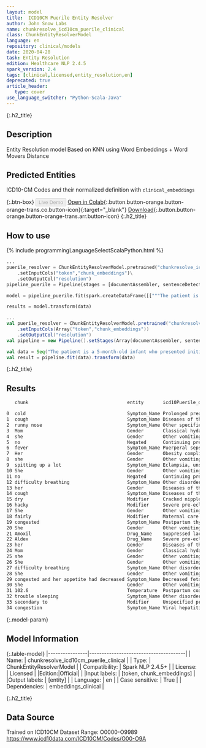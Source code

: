 ```yaml
---
layout: model
title:  ICD10CM Puerile Entity Resolver
author: John Snow Labs
name: chunkresolve_icd10cm_puerile_clinical
class: ChunkEntityResolverModel
language: en
repository: clinical/models
date: 2020-04-28
task: Entity Resolution
edition: Healthcare NLP 2.4.5
spark_version: 2.4
tags: [clinical,licensed,entity_resolution,en]
deprecated: true
article_header:
   type: cover
use_language_switcher: "Python-Scala-Java"
---
```


{:.h2_title}
## Description
Entity Resolution model Based on KNN using Word Embeddings + Word Movers Distance


## Predicted Entities
ICD10-CM Codes and their normalized definition with `clinical_embeddings`

{:.btn-box}
<button class="button button-orange" disabled>Live Demo</button>
[Open in Colab](https://colab.research.google.com/github/JohnSnowLabs/spark-nlp-workshop/blob/master/tutorials/streamlit_notebooks/healthcare/ER_ICD10_CM.ipynb){:.button.button-orange.button-orange-trans.co.button-icon}{:target="_blank"}
[Download](https://s3.amazonaws.com/auxdata.johnsnowlabs.com/clinical/models/chunkresolve_icd10cm_puerile_clinical_en_2.4.5_2.4_1588103916781.zip){:.button.button-orange.button-orange-trans.arr.button-icon}
{:.h2_title}
## How to use
<div class="tabs-box" markdown="1">

{% include programmingLanguageSelectScalaPython.html %}

```python
...
puerile_resolver = ChunkEntityResolverModel.pretrained("chunkresolve_icd10cm_puerile_clinical","en","clinical/models")\
	.setInputCols("token","chunk_embeddings")\
	.setOutputCol("resolution")
pipeline_puerile = Pipeline(stages = [documentAssembler, sentenceDetector, tokenizer, word_embeddings, clinical_ner, ner_converter, chunk_embeddings, puerile_resolver])

model = pipeline_puerile.fit(spark.createDataFrame([["""The patient is a 5-month-old infant who presented initially on Monday with a cold, cough, and runny nose for 2 days. Mom states she had no fever. Her appetite was good but she was spitting up a lot. She had no difficulty breathing and her cough was described as dry and hacky. At that time, physical exam showed a right TM, which was red. Left TM was okay. She was fairly congested but looked happy and playful. She was started on Amoxil and Aldex and we told to recheck in 2 weeks to recheck her ear. Mom returned to clinic again today because she got much worse overnight. She was having difficulty breathing. She was much more congested and her appetite had decreased significantly today. She also spiked a temperature yesterday of 102.6 and always having trouble sleeping secondary to congestion."""]]).toDF("text"))

results = model.transform(data)
```

```scala
...
val puerile_resolver = ChunkEntityResolverModel.pretrained("chunkresolve_icd10cm_puerile_clinical","en","clinical/models")
	.setInputCols(Array("token","chunk_embeddings"))
	.setOutputCol("resolution")
val pipeline = new Pipeline().setStages(Array(documentAssembler, sentenceDetector, tokenizer, word_embeddings, clinical_ner, ner_converter, chunk_embeddings, puerile_resolver))

val data = Seq("The patient is a 5-month-old infant who presented initially on Monday with a cold, cough, and runny nose for 2 days. Mom states she had no fever. Her appetite was good but she was spitting up a lot. She had no difficulty breathing and her cough was described as dry and hacky. At that time, physical exam showed a right TM, which was red. Left TM was okay. She was fairly congested but looked happy and playful. She was started on Amoxil and Aldex and we told to recheck in 2 weeks to recheck her ear. Mom returned to clinic again today because she got much worse overnight. She was having difficulty breathing. She was much more congested and her appetite had decreased significantly today. She also spiked a temperature yesterday of 102.6 and always having trouble sleeping secondary to congestion.").toDF("text")
val result = pipeline.fit(data).transform(data)
```
</div>

{:.h2_title}
## Results

```bash
   chunk                                    entity       icd10Puerile_description                          icd10Puerile_code

0  cold                                     Symptom_Name Prolonged pregnancy                               O481
1  cough                                    Symptom_Name Diseases of the respiratory system complicatin... O9953
2  runny nose                               Symptom_Name Other specified pregnancy related conditions, ... O26899
3  Mom                                      Gender       Classical hydatidiform mole                       O010
4  she                                      Gender       Other vomiting complicating pregnancy             O218
5  no                                       Negated      Continuing pregnancy after spontaneous abortio... O3111X0
6  fever                                    Symptom_Name Puerperal sepsis                                  O85
7  Her                                      Gender       Obesity complicating the puerperium               O99215
8  she                                      Gender       Other vomiting complicating pregnancy             O218
9  spitting up a lot                        Symptom_Name Eclampsia, unspecified as to time period          O159
10 She                                      Gender       Other vomiting complicating pregnancy             O218
11 no                                       Negated      Continuing pregnancy after spontaneous abortio... O3111X0
12 difficulty breathing                     Symptom_Name Other disorders of lactation                      O9279
13 her                                      Gender       Diseases of the nervous system complicating th... O99355
14 cough                                    Symptom_Name Diseases of the respiratory system complicatin... O9953
15 dry                                      Modifier     Cracked nipple associated with lactation          O9213
16 hacky                                    Modifier     Severe pre-eclampsia, unspecified trimester       O1410
17 She                                      Gender       Other vomiting complicating pregnancy             O218
18 fairly                                   Modifier     Maternal care for high head at term, not appli... O324XX0
19 congested                                Symptom_Name Postpartum thyroiditis                            O905
20 She                                      Gender       Other vomiting complicating pregnancy             O218
21 Amoxil                                   Drug_Name    Suppressed lactation                              O925
22 Aldex                                    Drug_Name    Severe pre-eclampsia, unspecified trimester       O1410
23 her                                      Gender       Diseases of the nervous system complicating th... O99355
24 Mom                                      Gender       Classical hydatidiform mole                       O010
25 she                                      Gender       Other vomiting complicating pregnancy             O218
26 She                                      Gender       Other vomiting complicating pregnancy             O218
27 difficulty breathing                     Symptom_Name Other disorders of lactation                      O9279
28 She                                      Gender       Other vomiting complicating pregnancy             O218
29 congested and her appetite had decreased Symptom_Name Decreased fetal movements, second trimester, n... O368120
30 She                                      Gender       Other vomiting complicating pregnancy             O218
31 102.6                                    Temperature  Postpartum coagulation defects                    O723
32 trouble sleeping                         Symptom_Name Other disorders of lactation                      O9279
33 secondary to                             Modifier     Unspecified pre-existing hypertension complica... O10919
34 congestion                               Symptom_Name Viral hepatitis complicating childbirth           O9842
```

{:.model-param}
## Model Information

{:.table-model}
|----------------|---------------------------------------|
| Name:           | chunkresolve_icd10cm_puerile_clinical |
| Type:    | ChunkEntityResolverModel              |
| Compatibility:  | Spark NLP 2.4.5+                                 |
| License:        | Licensed                              |
|Edition:|Official|                            |
|Input labels:         | [token, chunk_embeddings]               |
|Output labels:        | [entity]                                |
| Language:       | en                                    |
| Case sensitive: | True                                  |
| Dependencies:  | embeddings_clinical                   |

{:.h2_title}
## Data Source
Trained on ICD10CM Dataset Range: O0000-O9989
https://www.icd10data.com/ICD10CM/Codes/O00-O9A
